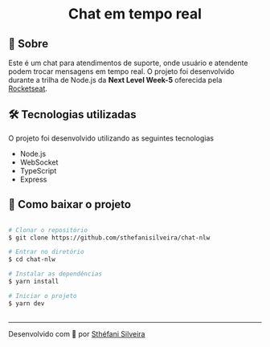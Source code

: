 <h1 align="center">
  Chat em tempo real
</h1>

## 📌 Sobre

Este é um chat para atendimentos de suporte, onde usuário e atendente podem trocar mensagens em tempo real. 
O projeto foi desenvolvido durante a trilha de Node.js da **Next Level Week-5** oferecida pela [Rocketseat](https://rocketseat.com.br/). 

## 🛠 Tecnologias utilizadas

O projeto foi desenvolvido utilizando as seguintes tecnologias

- Node.js
- WebSocket
- TypeScript
- Express

## 📂 Como baixar o projeto

```bash

# Clonar o repositório
$ git clone https://github.com/sthefanisilveira/chat-nlw

# Entrar no diretório
$ cd chat-nlw

# Instalar as dependências
$ yarn install

# Iniciar o projeto
$ yarn dev
 
```

---
Desenvolvido com 💜 por [Sthéfani Silveira](https://www.linkedin.com/in/sthefani-silveira/)

